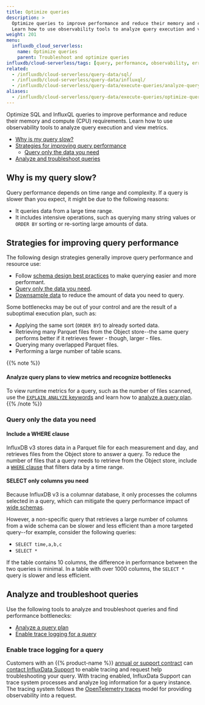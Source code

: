 ```yaml
---
title: Optimize queries
description: >
  Optimize queries to improve performance and reduce their memory and compute (CPU) requirements in InfluxDB.
  Learn how to use observability tools to analyze query execution and view metrics.
weight: 201
menu:
  influxdb_cloud_serverless:
    name: Optimize queries
    parent: Troubleshoot and optimize queries
influxdb/cloud-serverless/tags: [query, performance, observability, errors, sql, influxql]
related:
  - /influxdb/cloud-serverless/query-data/sql/
  - /influxdb/cloud-serverless/query-data/influxql/
  - /influxdb/cloud-serverless/query-data/execute-queries/analyze-query-plan/
aliases:
  - /influxdb/cloud-serverless/query-data/execute-queries/optimize-queries/
---
```


Optimize SQL and InfluxQL queries to improve performance and reduce their memory and compute (CPU) requirements.
Learn how to use observability tools to analyze query execution and view metrics.

- [Why is my query slow?](#why-is-my-query-slow)
- [Strategies for improving query performance](#strategies-for-improving-query-performance)
  - [Query only the data you need](#query-only-the-data-you-need)
- [Analyze and troubleshoot queries](#analyze-and-troubleshoot-queries)

## Why is my query slow?

Query performance depends on time range and complexity.
If a query is slower than you expect, it might be due to the following reasons:

- It queries data from a large time range.
- It includes intensive operations, such as querying many string values or `ORDER BY` sorting or re-sorting large amounts of data.

## Strategies for improving query performance

The following design strategies generally improve query performance and resource use:

- Follow [schema design best practices](/influxdb/cloud-dedicated/write-data/best-practices/schema-design/) to make querying easier and more performant.
- [Query only the data you need](#query-only-the-data-you-need).
- [Downsample data](/influxdb/cloud-dedicated/process-data/downsample/) to reduce the amount of data you need to query.

Some bottlenecks may be out of your control and are the result of a suboptimal execution plan, such as:

- Applying the same sort (`ORDER BY`) to already sorted data.
- Retrieving many Parquet files from the Object store--the same query performs better if it retrieves fewer - though, larger - files.
- Querying many overlapped Parquet files.
- Performing a large number of table scans.

{{% note %}}
#### Analyze query plans to view metrics and recognize bottlenecks

To view runtime metrics for a query, such as the number of files scanned, use the [`EXPLAIN ANALYZE` keywords](/influxdb/cloud-serverless/reference/sql/explain/#explain-analyze) and learn how to [analyze a query plan](/influxdb/cloud-serverless/query-data/troubleshoot-and-optimize/analyze-query-plan/).
{{% /note %}}

### Query only the data you need

#### Include a WHERE clause

InfluxDB v3 stores data in a Parquet file for each measurement and day, and
retrieves files from the Object store to answer a query.
To reduce the number of files that a query needs to retrieve from the Object store,
include a [`WHERE` clause](/influxdb/cloud-dedicated/reference/sql/where/) that
filters data by a time range.

#### SELECT only columns you need 

Because InfluxDB v3 is a columnar database, it only processes the columns
selected in a query, which can mitigate the query performance impact of
[wide schemas](/influxdb/cloud-serverless/write-data/best-practices/schema-design/#avoid-wide-schemas).

However, a non-specific query that retrieves a large number of columns from a
wide schema can be slower and less efficient than a more targeted
query--for example, consider the following queries:

- `SELECT time,a,b,c`
- `SELECT *`

If the table contains 10 columns, the difference in performance between the
two queries is minimal.
In a table with over 1000 columns, the `SELECT *` query is slower and
less efficient.

## Analyze and troubleshoot queries

Use the following tools to analyze and troubleshoot queries and find performance bottlenecks:

- [Analyze a query plan](/influxdb/cloud-serverless/query-data/analyze-query-plan/)
- [Enable trace logging for a query](#enable-trace-logging-for-a-query)

### Enable trace logging for a query

Customers with an {{% product-name %}} [annual or support contract](https://www.influxdata.com/influxdb-cloud-pricing/) can [contact InfluxData Support](https://support.influxdata.com/) to enable tracing and request help troubleshooting your query.
With tracing enabled, InfluxData Support can trace system processes and analyze log information for a query instance.
The tracing system follows the [OpenTelemetry traces](https://opentelemetry.io/docs/concepts/signals/traces/) model for providing observability into a request.
